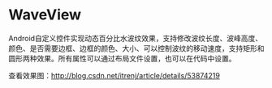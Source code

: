 # WaveView
Android自定义控件实现动态百分比水波纹效果，支持修改波纹长度、波峰高度、颜色、是否需要边框、边框的颜色、大小、可以控制波纹的移动速度，支持矩形和圆形两种效果。所有属性可以通过布局文件设置，也可以在代码中设置。

查看效果图：<http://blog.csdn.net/itrenj/article/details/53874219>
